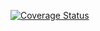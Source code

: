 [![Coverage Status](https://coveralls.io/repos/github/uzoeddie/angular-chatapp-server/badge.svg?branch=main)](https://coveralls.io/github/uzoeddie/angular-chatapp-server?branch=develop)